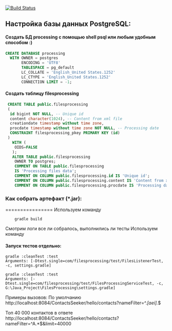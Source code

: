 [![Build Status](https://travis-ci.org/mrFixener/FilesProcessing.svg?branch=master)](https://travis-ci.org/mrFixener/FilesProcessing)
## Настройка базы данных PostgreSQL:
#### Создать БД processing с помощью shell psql или любым удобным способом :)

```sql 
CREATE DATABASE processing
  WITH OWNER = postgres
       ENCODING = 'UTF8'
       TABLESPACE = pg_default
       LC_COLLATE = 'English_United States.1252'
       LC_CTYPE = 'English_United States.1252'
       CONNECTION LIMIT = -1;
```
#### Создать таблицу filesprocessing      
```sql
 CREATE TABLE public.filesprocessing
 (
  id bigint NOT NULL, -- Unique id
  content character(1024), -- Content from xml file
  creationdate timestamp without time zone,
  procdate timestamp without time zone NOT NULL, -- Processing date
  CONSTRAINT filesprocessing_pkey PRIMARY KEY (id)
 )
   WITH (
    OIDS=FALSE
   );
   ALTER TABLE public.filesprocessing
    OWNER TO postgres;
    COMMENT ON TABLE public.filesprocessing
    IS 'Processing files data';
    COMMENT ON COLUMN public.filesprocessing.id IS 'Unique id';
    COMMENT ON COLUMN public.filesprocessing.content IS 'Content from xml file';
    COMMENT ON COLUMN public.filesprocessing.procdate IS 'Processing date';
```

### Как собрать артефакт (*.jar):
================
Используем команду 
```shell
    gradle build
```
Смотрим логи все ли собралось, выполнились ли тесты
Используем команду 
#### Запуск тестов отдельно:
```shell
gradle :cleanTest :test
Arguments: [-Dtest.single=com/filesprocessing/test/FilesListenerTest, -c, settings.gradle]

gradle :cleanTest :test
Arguments: [-Dtest.single=com/filesprocessing/test/FilesProcessingServiceTest, -c, G:\Java_Project\FilesProcessing\settings.gradle]
```


Примеры вызовов:
По умолчанию
http://localhost:8084/ContactsSeeker/hello/contacts?nameFilter=^.*[aei].*$

Топ 40 000 контактов в ответе 
http://localhost:8084/ContactsSeeker/hello/contacts?nameFilter=^A.*$&limit=40000
